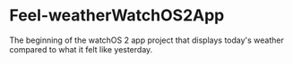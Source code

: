 # Feel-weatherWatchOS2App
The beginning of the watchOS 2 app project that displays today's weather compared to what it felt like yesterday. 
